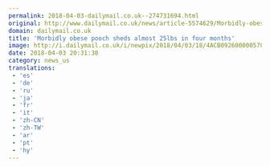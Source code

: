 ```yaml
---
permalink: 2018-04-03-dailymail.co.uk--274731694.html
original: http://www.dailymail.co.uk/news/article-5574629/Morbidly-obese-pooch-sheds-25lbs-four-months.html?ITO=1490&ns_mchannel=rss&ns_campaign=1490
domain: dailymail.co.uk
title: 'Morbidly obese pooch sheds almost 25lbs in four months'
image: http://i.dailymail.co.uk/i/newpix/2018/04/03/18/4ACB092600000578-0-image-a-2_1522777801047.jpg
date: 2018-04-03 20:31:38
category: news_us
translations: 
 - 'es'
 - 'de'
 - 'ru'
 - 'ja'
 - 'fr'
 - 'it'
 - 'zh-CN'
 - 'zh-TW'
 - 'ar'
 - 'pt'
 - 'hy'
---
```


